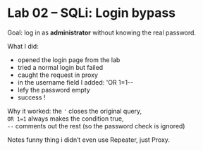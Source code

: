 # Lab 02 – SQLi: Login bypass

Goal:
log in as **administrator** without knowing the real password.

What I did:
- opened the login page from the lab  
- tried a normal login but failed
- caught the request in proxy
- in the username field I added: 'OR 1=1--
- lefy the password empty
- success !

Why it worked:
the `'` closes the original query,  
`OR 1=1` always makes the condition true,  
`--` comments out the rest (so the password check is ignored)

Notes
funny thing i didn’t even use Repeater, just Proxy.  

